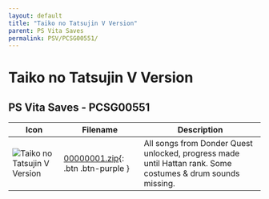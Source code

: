 ```yaml
---
layout: default
title: "Taiko no Tatsujin V Version"
parent: PS Vita Saves
permalink: PSV/PCSG00551/
---
```

# Taiko no Tatsujin V Version

## PS Vita Saves - PCSG00551

| Icon | Filename | Description |
|------|----------|-------------|
| ![Taiko no Tatsujin V Version](https://github.com/bucanero/apollo-vita/raw/main/sce_sys/icon0.png) | [00000001.zip](00000001.zip){: .btn .btn-purple } | All songs from Donder Quest unlocked, progress made until Hattan rank. Some costumes & drum sounds missing. |

